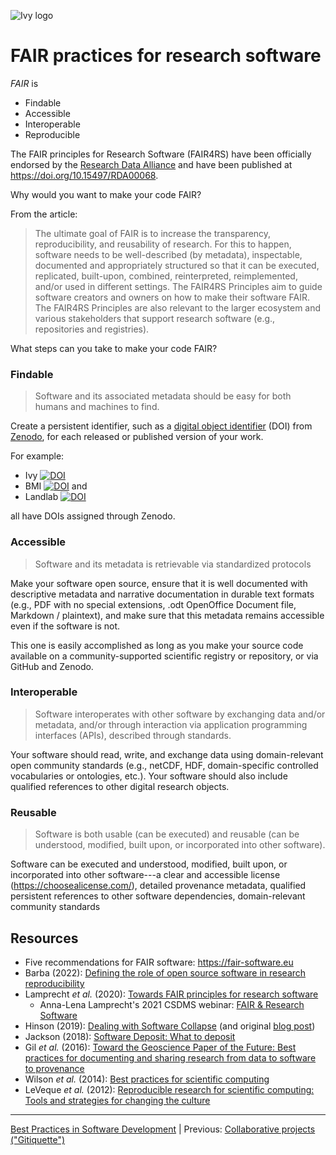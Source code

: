 ![Ivy logo](https://raw.githubusercontent.com/csdms/project/main/assets/CSDMS-logo-color-tagline-hor.png)

# FAIR practices for research software

*FAIR* is

* Findable
* Accessible
* Interoperable
* Reproducible

The FAIR principles for Research Software (FAIR4RS) have been officially endorsed by the [Research Data Alliance](https://www.rd-alliance.org/) and have been published at https://doi.org/10.15497/RDA00068.

Why would you want to make your code FAIR?

From the article:

> The ultimate goal of FAIR is to increase the transparency, reproducibility, and reusability of research. For this to happen, software needs to be well-described (by metadata), inspectable, documented and appropriately structured so that it can be executed, replicated, built-upon, combined, reinterpreted, reimplemented, and/or used in different settings. The FAIR4RS Principles aim to guide software creators and owners on how to make their software FAIR. The FAIR4RS Principles are also relevant to the larger ecosystem and various stakeholders that support research software (e.g., repositories and registries).

What steps can you take to make your code FAIR?

### Findable

> Software and its associated metadata should be easy for both humans and machines to find.

Create a persistent identifier,
such as a [digital object identifier](https://www.doi.org/the-identifier/what-is-a-doi/) (DOI) from [Zenodo](https://zenodo.org/),
for each released or published version of your work.

For example:

* Ivy [![DOI](https://zenodo.org/badge/278206679.svg)](https://zenodo.org/badge/latestdoi/278206679)
* BMI [![DOI](https://zenodo.org/badge/DOI/10.5281/zenodo.3955010.svg)](https://doi.org/10.5281/zenodo.3955010) and
* Landlab [![DOI](https://zenodo.org/badge/DOI/10.5281/zenodo.3776837.svg)](https://doi.org/10.5281/zenodo.3776837)

all have DOIs assigned through Zenodo.

### Accessible

> Software and its metadata is retrievable via standardized protocols

Make your software open source,
ensure that it is well documented with descriptive metadata and narrative documentation in durable text formats (e.g., PDF with no special extensions, .odt OpenOffice Document file, Markdown / plaintext),
and make sure that this metadata remains accessible even if the software is not.

This one is easily accomplished as long as you make your source code available on a community-supported scientific registry or repository, or via GitHub and Zenodo.

### Interoperable

> Software interoperates with other software by exchanging data and/or metadata, and/or through interaction via application programming interfaces (APIs), described through standards.

Your software should read, write, and exchange data using domain-relevant open community standards (e.g., netCDF, HDF, domain-specific controlled vocabularies or ontologies, etc.).
Your software should also include qualified references to other digital research objects.

### Reusable

> Software is both usable (can be executed) and reusable (can be understood, modified, built upon, or incorporated into other software).

Software can be executed and understood, modified, built upon, or incorporated into other software---a clear and accessible license (https://choosealicense.com/), detailed provenance metadata, qualified persistent references to other software dependencies, domain-relevant community standards

## Resources

* Five recommendations for FAIR software: https://fair-software.eu
* Barba (2022): [Defining the role of open source software in research reproducibility](https://arxiv.org/abs/2204.12564)
* Lamprecht *et al.* (2020): [Towards FAIR principles for research software](https://doi.org/10.3233/DS-190026)
    * Anna-Lena Lamprecht's 2021 CSDMS webinar: [FAIR & Research Software](https://csdms.colorado.edu/wiki/Presenters-0548)
* Hinson (2019): [Dealing with Software Collapse](https://doi.org/10.1109/MCSE.2019.2900945) (and original [blog post](http://blog.khinsen.net/posts/2017/01/13/sustainable-software-and-reproducible-research-dealing-with-software-collapse/))
* Jackson (2018): [Software Deposit: What to deposit](https://doi.org/10.5281/zenodo.1327325)
* Gil *et al.* (2016): [Toward the Geoscience Paper of the Future: Best practices for documenting and sharing research from data to software to provenance](https://doi.org/10.1002/2015EA000136)
* Wilson *et al.* (2014): [Best practices for scientific computing](https://doi.org/10.1371/journal.pbio.1001745)
* LeVeque *et al.* (2012): [Reproducible research for scientific computing: Tools and strategies for changing the culture](https://www.computer.org/csdl/magazine/cs/2012/04/mcs2012040013/13rRUy3gn1m)

___

[Best Practices in Software Development](./index.md) |
Previous: [Collaborative projects ("Gitiquette")](./collaboration-etiquette.md)
